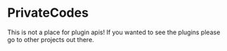# PrivateCodes
This is not a place for plugin apis!
If you wanted to see the plugins please go to other projects out there.
